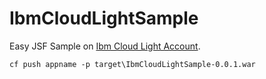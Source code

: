 # IbmCloudLightSample
Easy JSF Sample on [Ibm Cloud Light Account](https://www.ibm.com/cloud-computing/jp/ja/bluemix/lite-account/).

    cf push appname -p target\IbmCloudLightSample-0.0.1.war

